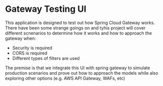 # Gateway Testing UI

This application is designed to test out how Spring Cloud Gateway works. There have been some strange goings on and tyhis project will cover different scnenarios to determine how it works and how to approach the gateway when:

* Security is required
* CORS is required
* Different types of filters are used

The premise is that we integrate this UI with spring gateway to simulate production scenarios and prove out how to approach the models while also exploring other options (e.g. AWS API Gateway, WAFs, etc)

